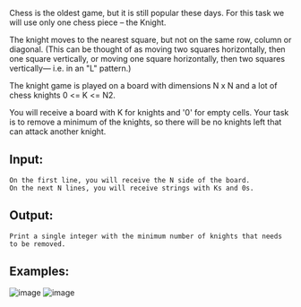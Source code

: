 Chess is the oldest game, but it is still popular these days. For this task we will use only one chess piece – the Knight. 

The knight moves to the nearest square, but not on the same row, column or diagonal. (This can be thought of as moving two squares horizontally, then one square vertically, or moving one square horizontally, then two squares vertically— i.e. in an "L" pattern.) 

The knight game is played on a board with dimensions N x N and a lot of chess knights 0 <= K <= N2. 

You will receive a board with K for knights and '0' for empty cells. Your task is to remove a minimum of the knights, so there will be no knights left that can attack another knight. 

## Input:

	On the first line, you will receive the N side of the board.
	On the next N lines, you will receive strings with Ks and 0s.
	
## Output:

	Print a single integer with the minimum number of knights that needs to be removed.

## Examples:

![image](https://user-images.githubusercontent.com/45227327/213918000-193ae955-b305-4708-a272-8d40783a7585.png)
![image](https://user-images.githubusercontent.com/45227327/213918025-84a7f310-2704-46d7-a98d-ca2eab5fccc5.png)

